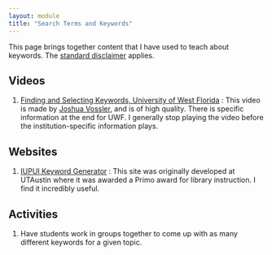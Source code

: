 ```yaml
---
layout: module
title: "Search Terms and Keywords"
---
```

This page brings together content that I have used to teach about keywords. The [standard disclaimer](/disclaimer.html) applies.

Videos
---
1. [Finding and Selecting Keywords, University of West Florida](https://video.lib.uwf.edu/video_player/play.php?ok&width=1440&height=699&security=unrestricted&res=720&course=research_tutorials&video=selecting_and_using_keywords)
: This video is made by [Joshua Vossler](http://joshuavossler.com/), and is of high quality. There is specific information at the end for UWF. I generally stop playing the video before the institution-specific information plays.


Websites
---
1. [IUPUI Keyword Generator](http://ulib.iupui.edu/keywords/)
: This site was originally developed at UTAustin where it was awarded a Primo award for library instruction. I find it incredibly useful.

Activities
---
1. Have students work in groups together to come up with as many different keywords for a given topic.
